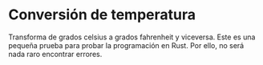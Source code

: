 # Conversión de temperatura
Transforma de grados celsius a grados fahrenheit y viceversa.
Este es una pequeña prueba para probar la programación en Rust.
Por ello, no será nada raro encontrar errores.